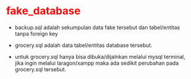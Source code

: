 <h1 style="color: red;">fake_database</h1>

- backup.sql adalah sekumpulan data fake tersebut dan tabel/entitas tanpa foreign key
- grocery.sql adalah data tabel/entitas database tersebut.

- untuk grocery.sql hanya bisa dibuka/dijalnkan melalui mysql terminal, jika ingin melalui laragon/xampp maka ada sedikit perubahan pada grocery.sql tersebut.

